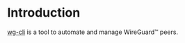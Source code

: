 # Introduction
[wg-cli](https://github.com/nathanlytang/wg-cli) is a tool to automate and manage WireGuard™ peers.

